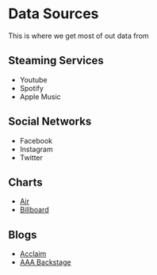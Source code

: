 # Data Sources
This is where we get most of out data from

## Steaming Services
- Youtube
- Spotify
- Apple Music

## Social Networks
- Facebook
- Instagram
- Twitter

## Charts
- [Air](https://www.air.org.au)
- [Billboard](http://www.billboard.com)

## Blogs
- [Acclaim](http://acclaimmag.com/music/)
- [AAA Backstage](https://aaabackstage.com)
